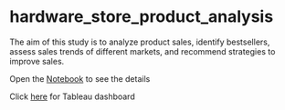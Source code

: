 # hardware_store_product_analysis

The aim of this study is to analyze product sales, identify bestsellers, assess sales trends of different markets, and recommend strategies to improve sales.

Open the [Notebook](hardware_store_product_analysis.ipynb) to see the details

Click <a href="https://public.tableau.com/views/Sprint12_Finalprojectdashboard/AtliQHardwareProductAnalysis?:language=en-US&publish=yes&:sid=&:redirect=auth&:display_count=n&:origin=viz_share_link" target="_blank" rel="noopener noreferrer">here</a> for Tableau dashboard